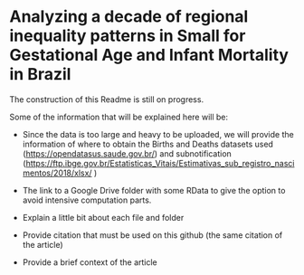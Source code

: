 # Analyzing a decade of regional inequality patterns in Small for Gestational Age and Infant Mortality in Brazil

The construction of this Readme is still on progress.

Some of the information that will be explained here will be:

-   Since the data is too large and heavy to be uploaded, we will provide the information of where to obtain the Births and Deaths datasets used (<https://opendatasus.saude.gov.br/>) and subnotification (<https://ftp.ibge.gov.br/Estatisticas_Vitais/Estimativas_sub_registro_nascimentos/2018/xlsx/> )

-   The link to a Google Drive folder with some RData to give the option to avoid intensive computation parts.

-   Explain a little bit about each file and folder

-   Provide citation that must be used on this github (the same citation of the article)

-   Provide a brief context of the article
